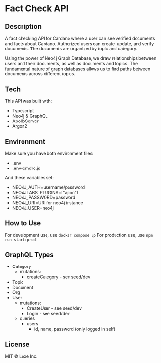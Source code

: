 # Fact Check API

## Description

A fact checking API for Cardano where a user can see verified documents and facts about Cardano. Authorized users can create, update, and verify documents. The documents are organized by topic and category.

Using the power of Neo4j Graph Database, we draw relationships between users and their documents, as well as documents and topics. The fundamental nature of graph databases allows us to find paths between documents across different topics.

## Tech

This API was built with:

- Typescript
- Neo4j & GraphQL
- ApolloServer
- Argon2

## Environment

Make sure you have both environment files:

- .env
- .env-cmdrc.js

And these variables set:

- NEO4J_AUTH=username/password
- NEO4JLABS_PLUGINS=["apoc"]
- NEO4J_PASSWORD=password
- NEO4J_URI=URI for neo4j instance
- NEO4J_USER=neo4j

## How to Use

For development use, use `docker compose up`
For production use, use `npm run start:prod`

## GraphQL Types

- Category
  - mutations:
    - createCategory - see seed/dev
- Topic
- Document
- Org
- User
  - mutations:
    - CreateUser - see seed/dev
    - Login - see seed/dev
  - queries
    - users
      - id, name, password (only logged in self)

## License

MIT © Loxe Inc.
